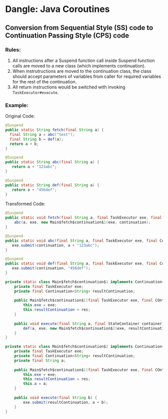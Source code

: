 # Dangle: Java Coroutines
## Conversion from Sequential Style (SS) code to Continuation Passing Style (CPS) code

### Rules:

1. All instructions after a Suspend function call inside Suspend function calls are moved to a new class (which implements continuation).
2. When instrutructions are moved to the continuation class, the class should accept parameters of variables from caller for required variables for the rest of the continuation.
3. All return instructions would be switched with invoking `TaskExecutor#execute`.


### Example:

Original Code:
```java
@Suspend
public static String fetch(final String a) {
  final String a = abc("test");
  final String b = def(a);
  return a + b;
}

@Suspend
public static String abc(final String a) {
   return a + "123abc";
}

@Suspend
public static String def(final String a) {
   return a + "456def";
}
```

Transformed Code:
```java
@Suspend
public static void fetch(final String a, final TaskExecutor exe, final Continuation<String> continuation) {
    abc(a, exe, new Main$fetch$continuation$1(exe, continuation);
}

@Suspend
public static void abc(final String a, final TaskExecutor exe, final Continuation<String> continuation) {
   exe.submit(continuation, a + "123abc");
}

@Suspend
public static void def(final String a, final TaskExecutor exe, final Continuation<String> continuation) {
   exe.submit(continuation, "456def");
}

private static class Main$fetch$continuation$1 implements Continuation<String> {
    private final TaskExecutor exe;
    private final Continuation<String> resultContinuation;
    
    public Main$fetch$continuation$1(final TaskExecutor exe, final COntinuation<String> res) {
        this.exe = exe;
        this.resultContinuation = res;
    }
    
    public void execute(final String a, final StateContainer container) {
        def(a, exe, new Main$fetch$continuation$2(exe, resultContinuation, a));
    }
}

private static class Main$fetch$continuation$2 implements Continuation<String> {
    private final TaskExecutor exe;
    private final Continuation<String> resultContinuation;
    private final String a;
    
    public Main$fetch$continuation$1(final TaskExecutor exe, final COntinuation<String> res, final String a) {
        this.exe = exe;
        this.resultContinuation = res;
        this.a = a;
    }
    
    public void execute(final String b) {
        exe.submit(resultContinuation, a + b);
    }
}
```
